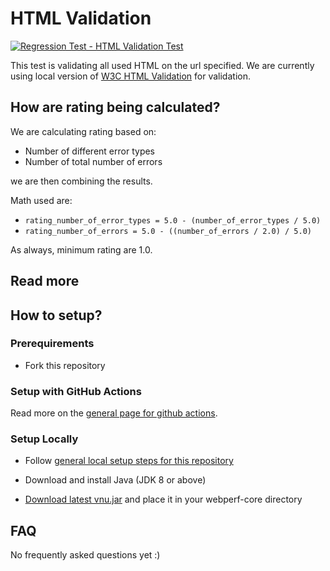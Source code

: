 # HTML Validation
[![Regression Test - HTML Validation Test](https://github.com/Webperf-se/webperf_core/actions/workflows/regression-test-html.yml/badge.svg)](https://github.com/Webperf-se/webperf_core/actions/workflows/regression-test-html.yml)

This test is validating all used HTML on the url specified.
We are currently using local version of [W3C HTML Validation](https://validator.w3.org/nu/) for validation.

## How are rating being calculated?

We are calculating rating based on:
- Number of different error types
- Number of total number of errors

we are then combining the results.

Math used are:
- `rating_number_of_error_types = 5.0 - (number_of_error_types / 5.0)`
- `rating_number_of_errors = 5.0 - ((number_of_errors / 2.0) / 5.0)`

As always, minimum rating are 1.0.

## Read more

## How to setup?

### Prerequirements

* Fork this repository

### Setup with GitHub Actions

Read more on the [general page for github actions](../getting-started-github-actions.md).

### Setup Locally

* Follow [general local setup steps for this repository](../getting-started-local.md)

* Download and install Java (JDK 8 or above)
* [Download latest vnu.jar](https://github.com/validator/validator/releases/download/latest/vnu.jar) and place it in your webperf-core directory

## FAQ

No frequently asked questions yet :)
